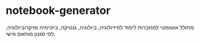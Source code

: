 # notebook-generator
מחולל אוטומטי למחברות לימוד לפיזיולוגיה, ביולוגיה, גנטיקה, ביוכימיה ומיקרוביולוגיה, לפי סגנון מותאם אישי.
